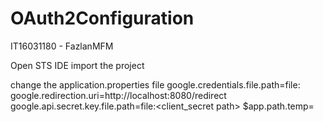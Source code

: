 # OAuth2Configuration
IT16031180 - FazlanMFM

Open STS IDE
import the project

change the application.properties file 
google.credentials.file.path=file:<crentials path>
google.redirection.uri=http://localhost:8080/redirect
google.api.secret.key.file.path=file:<client_secret path>
$app.path.temp=<path in the project>

